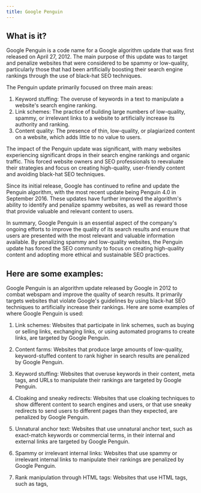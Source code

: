 ```yaml
---
title: Google Penguin
---
```




## What is it?

Google Penguin is a code name for a Google algorithm update that was first released on April 27, 2012. The main purpose of this update was to target and penalize websites that were considered to be spammy or low-quality, particularly those that had been artificially boosting their search engine rankings through the use of black-hat SEO techniques.

The Penguin update primarily focused on three main areas:

1. Keyword stuffing: The overuse of keywords in a text to manipulate a website's search engine ranking.
2. Link schemes: The practice of building large numbers of low-quality, spammy, or irrelevant links to a website to artificially increase its authority and ranking.
3. Content quality: The presence of thin, low-quality, or plagiarized content on a website, which adds little to no value to users.

The impact of the Penguin update was significant, with many websites experiencing significant drops in their search engine rankings and organic traffic. This forced website owners and SEO professionals to reevaluate their strategies and focus on creating high-quality, user-friendly content and avoiding black-hat SEO techniques.

Since its initial release, Google has continued to refine and update the Penguin algorithm, with the most recent update being Penguin 4.0 in September 2016. These updates have further improved the algorithm's ability to identify and penalize spammy websites, as well as reward those that provide valuable and relevant content to users.

In summary, Google Penguin is an essential aspect of the company's ongoing efforts to improve the quality of its search results and ensure that users are presented with the most relevant and valuable information available. By penalizing spammy and low-quality websites, the Penguin update has forced the SEO community to focus on creating high-quality content and adopting more ethical and sustainable SEO practices.

## Here are some examples:

Google Penguin is an algorithm update released by Google in 2012 to combat webspam and improve the quality of search results. It primarily targets websites that violate Google's guidelines by using black-hat SEO techniques to artificially increase their rankings. Here are some examples of where Google Penguin is used:

1. Link schemes: Websites that participate in link schemes, such as buying or selling links, exchanging links, or using automated programs to create links, are targeted by Google Penguin.

2. Content farms: Websites that produce large amounts of low-quality, keyword-stuffed content to rank higher in search results are penalized by Google Penguin.

3. Keyword stuffing: Websites that overuse keywords in their content, meta tags, and URLs to manipulate their rankings are targeted by Google Penguin.

4. Cloaking and sneaky redirects: Websites that use cloaking techniques to show different content to search engines and users, or that use sneaky redirects to send users to different pages than they expected, are penalized by Google Penguin.

5. Unnatural anchor text: Websites that use unnatural anchor text, such as exact-match keywords or commercial terms, in their internal and external links are targeted by Google Penguin.

6. Spammy or irrelevant internal links: Websites that use spammy or irrelevant internal links to manipulate their rankings are penalized by Google Penguin.

7. Rank manipulation through HTML tags: Websites that use HTML tags, such as <meta> tags, <title> tags, or <h1> tags, to manipulate their rankings are targeted by Google Penguin.

8. Spammy or irrelevant external links: Websites that have a large number of spammy or irrelevant external links pointing to them are penalized by Google Penguin.

9. Private blog networks (PBNs): Websites that use private blog networks, or groups of websites that link to each other to manipulate their rankings, are targeted by Google Penguin.

10. Hacked sites: Websites that have been hacked or compromised, and as a result, contain spammy or irrelevant content, are penalized by Google Penguin.

By penalizing these types of websites, Google Penguin aims to improve the overall quality of search results and promote websites that follow Google's guidelines and provide valuable content to users.

## In Summary

Google Penguin is a search engine algorithm update introduced by Google in 2012 to combat webspam and improve the quality of search results. It primarily targets websites that violate Google's guidelines by using black-hat SEO techniques, such as keyword stuffing, cloaking, and link schemes, to artificially boost their rankings. The Penguin update has had a significant impact on the SEO industry, forcing businesses to focus on creating high-quality, user-friendly content and adopting white-hat SEO practices to improve their online presence.